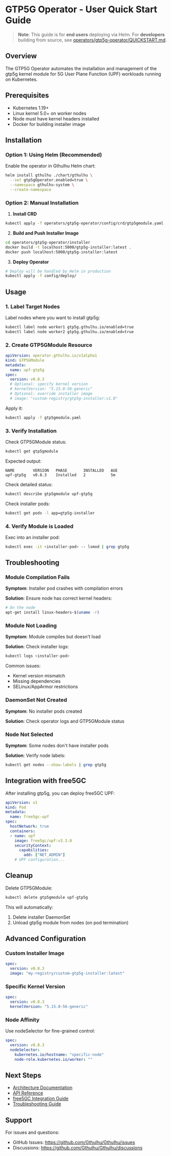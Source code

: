 # GTP5G Operator - User Quick Start Guide

> **Note**: This guide is for **end users** deploying via Helm. For **developers** building from source, see [operators/gtp5g-operator/QUICKSTART.md](../operators/gtp5g-operator/QUICKSTART.md).

## Overview

The GTP5G Operator automates the installation and management of the gtp5g kernel module for 5G User Plane Function (UPF) workloads running on Kubernetes.

## Prerequisites

- Kubernetes 1.19+
- Linux kernel 5.0+ on worker nodes
- Node must have kernel headers installed
- Docker for building installer image

## Installation

### Option 1: Using Helm (Recommended)

Enable the operator in Gthulhu Helm chart:

```bash
helm install gthulhu ./chart/gthulhu \
  --set gtp5gOperator.enabled=true \
  --namespace gthulhu-system \
  --create-namespace
```

### Option 2: Manual Installation

1. **Install CRD**
```bash
kubectl apply -f operators/gtp5g-operator/config/crd/gtp5gmodule.yaml
```

2. **Build and Push Installer Image**
```bash
cd operators/gtp5g-operator/installer
docker build -t localhost:5000/gtp5g-installer:latest .
docker push localhost:5000/gtp5g-installer:latest
```

3. **Deploy Operator**
```bash
# Deploy will be handled by Helm in production
kubectl apply -f config/deploy/
```

## Usage

### 1. Label Target Nodes

Label nodes where you want to install gtp5g:

```bash
kubectl label node worker1 gtp5g.gthulhu.io/enabled=true
kubectl label node worker2 gtp5g.gthulhu.io/enabled=true
```

### 2. Create GTP5GModule Resource

```yaml
apiVersion: operator.gthulhu.io/v1alpha1
kind: GTP5GModule
metadata:
  name: upf-gtp5g
spec:
  version: v0.8.3
  # Optional: specify kernel version
  # kernelVersion: "5.15.0-56-generic"
  # Optional: override installer image
  # image: "custom-registry/gtp5g-installer:v1.0"
```

Apply it:
```bash
kubectl apply -f gtp5gmodule.yaml
```

### 3. Verify Installation

Check GTP5GModule status:
```bash
kubectl get gtp5gmodule
```

Expected output:
```
NAME        VERSION   PHASE       INSTALLED   AGE
upf-gtp5g   v0.8.3    Installed   2           5m
```

Check detailed status:
```bash
kubectl describe gtp5gmodule upf-gtp5g
```

Check installer pods:
```bash
kubectl get pods -l app=gtp5g-installer
```

### 4. Verify Module is Loaded

Exec into an installer pod:
```bash
kubectl exec -it <installer-pod> -- lsmod | grep gtp5g
```

## Troubleshooting

### Module Compilation Fails

**Symptom**: Installer pod crashes with compilation errors

**Solution**: Ensure node has correct kernel headers:
```bash
# On the node
apt-get install linux-headers-$(uname -r)
```

### Module Not Loading

**Symptom**: Module compiles but doesn't load

**Solution**: Check installer logs:
```bash
kubectl logs <installer-pod>
```

Common issues:
- Kernel version mismatch
- Missing dependencies
- SELinux/AppArmor restrictions

### DaemonSet Not Created

**Symptom**: No installer pods created

**Solution**: Check operator logs and GTP5GModule status

### Node Not Selected

**Symptom**: Some nodes don't have installer pods

**Solution**: Verify node labels:
```bash
kubectl get nodes --show-labels | grep gtp5g
```

## Integration with free5GC

After installing gtp5g, you can deploy free5GC UPF:

```yaml
apiVersion: v1
kind: Pod
metadata:
  name: free5gc-upf
spec:
  hostNetwork: true
  containers:
  - name: upf
    image: free5gc/upf:v3.3.0
    securityContext:
      capabilities:
        add: ["NET_ADMIN"]
    # UPF configuration...
```

## Cleanup

Delete GTP5GModule:
```bash
kubectl delete gtp5gmodule upf-gtp5g
```

This will automatically:
1. Delete installer DaemonSet
2. Unload gtp5g module from nodes (on pod termination)

## Advanced Configuration

### Custom Installer Image

```yaml
spec:
  version: v0.8.3
  image: "my-registry/custom-gtp5g-installer:latest"
```

### Specific Kernel Version

```yaml
spec:
  version: v0.8.3
  kernelVersion: "5.15.0-56-generic"
```

### Node Affinity

Use nodeSelector for fine-grained control:
```yaml
spec:
  version: v0.8.3
  nodeSelector:
    kubernetes.io/hostname: "specific-node"
    node-role.kubernetes.io/worker: ""
```

## Next Steps

- [Architecture Documentation](gtp5g-operator-architecture.md)
- [API Reference](gtp5g-operator-api.md)
- [free5GC Integration Guide](free5gc-integration.md)
- [Troubleshooting Guide](gtp5g-operator-troubleshooting.md)

## Support

For issues and questions:
- GitHub Issues: https://github.com/Gthulhu/Gthulhu/issues
- Discussions: https://github.com/Gthulhu/Gthulhu/discussions
